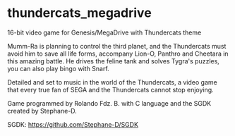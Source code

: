# thundercats_megadrive
16-bit video game for Genesis/MegaDrive with Thundercats theme


Mumm-Ra is planning to control the third planet, and the Thundercats must avoid him to save all life forms, accompany Lion-O, Panthro and Cheetara in this amazing battle. He drives the feline tank and solves Tygra's puzzles, you can also play bingo with Snarf.

Detailed and set to music in the world of the Thundercats, a video game that every true fan of SEGA and the Thundercats cannot stop enjoying.

Game programmed by Rolando Fdz. B. with C language and the SGDK created by Stephane-D.

SGDK: https://github.com/Stephane-D/SGDK

